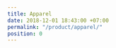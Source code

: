 ```yaml
---
title: Apparel
date: 2018-12-01 18:43:00 +07:00
permalink: "/product/apparel/"
position: 0
---
```


